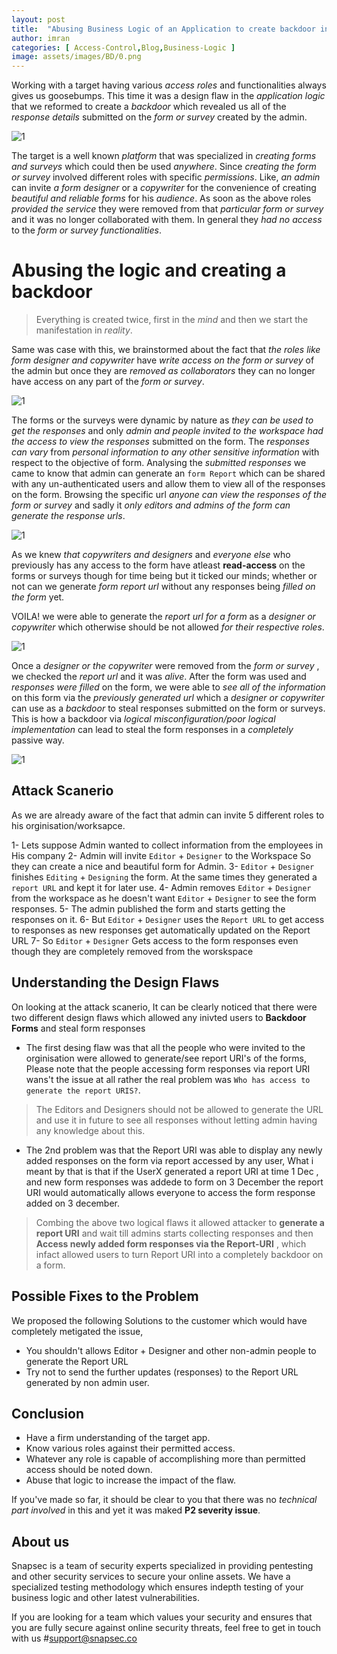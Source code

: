 ```yaml
---
layout: post
title:  "Abusing Business Logic of an Application to create backdoor in a form APP"
author: imran
categories: [ Access-Control,Blog,Business-Logic ]
image: assets/images/BD/0.png
---
```





Working with a target having various *access roles* and functionalities always gives us goosebumps. This time it was a design flaw in the *application logic* that we reformed to create a *backdoor* which revealed us all of the *response details* submitted on the *form or survey* created by the admin.

![1](/blog/assets/images/BD/1.png)



The target is a well known *platform* that was specialized in *creating forms and surveys* which could then be used *anywhere*. Since *creating the form or survey* involved different roles with specific *permissions*. Like, *an admin* can invite *a form designer* or a *copywriter* for the convenience of creating *beautiful and reliable forms* for his *audience*. As soon as the above roles *provided the service* they were removed from that *particular form or survey* and it was no longer collaborated with them. In general they *had no access* to the *form or survey functionalities*.





# Abusing the logic and creating a backdoor

>Everything is created twice, first in the *mind* and then we start the manifestation in *reality*.

Same was case with this, we brainstormed about the fact that *the roles like form designer and copywriter* have *write access on the form or survey*  of the admin but once they are *removed as collaborators* they can no longer have access on any part of the *form or survey*.

![1](/blog/assets/images/BD/2.gif)



The forms or the surveys were dynamic  by nature as *they can be used to get the responses* and only *admin and people invited to the workspace had the access to view the responses* submitted on the form. The *responses can vary* from *personal information to any other sensitive information*  with respect to the objective of form. Analysing  the *submitted responses*  we came to know that admin can generate an `form Report` which can be shared with any un-authenticated users and allow them to view all of the responses on the form.  Browsing the specific url *anyone can view the responses of the form or survey* and sadly it *only editors and admins of the form can generate the response urls*.

![1](/blog/assets/images/BD/3.png)



As we knew *that copywriters and designers* and *everyone else* who previously has any access to the form  have atleast **read-access** on the forms or surveys though for time being but it ticked our minds; whether or not can we generate  *form report url* without any responses being *filled on the form* yet. 

VOILA!  we were able to generate the *report url for a form* as a *designer or copywriter* which otherwise should be not allowed *for their  respective roles*. 

![1](/blog/assets/images/BD/4.png)



Once a *designer or the copywriter* were removed from the *form or survey* , we checked the *report url* and it was *alive*.  After the form was used and *responses were filled* on the form, we were able to *see all of the information* on this form via the *previously generated url* which a *designer or copywriter* can use as  a *backdoor* to steal responses submitted on the form or surveys. This is how a backdoor via *logical misconfiguration/poor logical implementation*  can lead to steal the form responses  in a *completely* passive way.

![1](/blog/assets/images/BD/5.png)




## Attack Scanerio

As we are already aware of the fact that admin can invite 5 different roles to his orginisation/worksapce.

1- Lets suppose Admin wanted to collect information from the employees in His company
2- Admin will invite `Editor` + `Designer` to the Workspace So they can create a nice and beautiful form for Admin.
3- `Editor` + `Designer` finishes `Editing` + `Designing` the form. At the same times they generated a `report URL` and kept it for later use.
4- Admin removes `Editor` + `Designer` from the workspace as he doesn't want `Editor` + `Designer` to see the form responses.
5- The admin published the form and starts getting the responses on it.
6- But `Editor` + `Designer` uses the `Report URL` to get access to responses as new responses get automatically updated on the Report URL
7- So `Editor` + `Designer` Gets access to the form responses even though they are completely removed from the worskspace



## Understanding the Design Flaws

On looking at the attack scanerio, It can be clearly noticed that there were two different design flaws which allowed any inivted users to __Backdoor Forms__ and steal form responses

- The first desing flaw was that all the people who were invited to the orginisation were allowed to generate/see report URI's of the forms, Please note that the people accessing form responses via report URI wans't the issue at all rather the real problem was `Who has access to generate the report URIS?`.
> The Editors and Designers should not be allowed to generate the URL and use it in future to see all responses without letting admin having any knowledge about this. 


- The 2nd problem was that the Report URI was able to display any newly added responses on the form via report accessed by any user, What i meant by that is that if the UserX generated a report URI at time 1 Dec , and new form responses was addede to form on 3 December the report URI would automatically allows everyone to access the form response added on 3 december. 

> Combing the above two logical flaws it allowed attacker to __generate a report URI__ and wait till admins starts collecting responses and then __Access newly added form responses via the Report-URI__ , which infact allowed users to turn Report URI into a completely backdoor on a form.


## Possible Fixes to the Problem

We proposed the following Solutions to the customer which would have completely metigated the issue,

- You shouldn't allows Editor + Designer and other non-admin people to generate the Report URL
- Try not to send the further updates (responses) to the Report URL generated by non admin user.



## Conclusion

- Have a firm understanding of the target app.
- Know various roles against their permitted access.
- Whatever any role is capable of accomplishing more than permitted access should be noted down.
- Abuse that logic to increase the impact of the flaw.

If you've made so far, it should be clear to you that there was no *technical part involved* in this and yet it was maked **P2 severity issue**.


## About us

Snapsec is a team of security experts specialized in providing pentesting and other security services to secure your online assets. We have a specialized testing methodology which ensures indepth testing of your business logic and other latest vulnerabilities. 

 If you are looking for a team which values your security and ensures that you are fully secure against online security threats, feel free to get in touch with us #[support@snapsec.co](mailto:support@snapsec.co)
